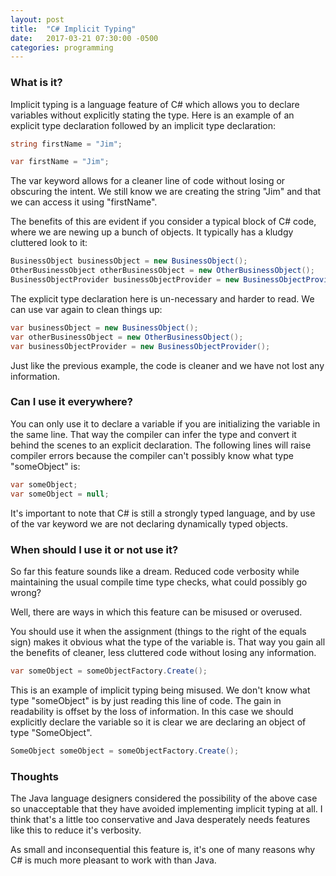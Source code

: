 ```yaml
---
layout: post
title:  "C# Implicit Typing"
date:   2017-03-21 07:30:00 -0500
categories: programming
---
```


### What is it?

Implicit typing is a language feature of C# which allows you to declare variables without
explicitly stating the type. Here is an example of an explicit type declaration followed by
an implicit type declaration:

```csharp
string firstName = "Jim";
```

```csharp
var firstName = "Jim";
```

The var keyword allows for a cleaner line of code without losing or obscuring the intent. 
We still know we are creating the string "Jim" and that we can access it using "firstName".

The benefits of this are evident if you consider a typical block of C# code, where we are
newing up a bunch of objects. It typically has a kludgy cluttered look to it:

```csharp
BusinessObject businessObject = new BusinessObject();
OtherBusinessObject otherBusinessObject = new OtherBusinessObject();
BusinessObjectProvider businessObjectProvider = new BusinessObjectProvider();
```

The explicit type declaration here is un-necessary and harder to read. We can use var again
to clean things up:

```csharp
var businessObject = new BusinessObject();
var otherBusinessObject = new OtherBusinessObject();
var businessObjectProvider = new BusinessObjectProvider();
```

Just like the previous example, the code is cleaner and we have not lost any information.

### Can I use it everywhere?

You can only use it to declare a variable if you are initializing the variable in the same
line. That way the compiler can infer the type and convert it behind the scenes to an explicit
declaration. The following lines will raise compiler errors because the compiler can't possibly 
know what type "someObject" is:

```csharp
var someObject;
var someObject = null;
```

It's important to note that C# is still a strongly typed language, and by use of the var
keyword we are not declaring dynamically typed objects.

### When should I use it or not use it?

So far this feature sounds like a dream. Reduced code verbosity while maintaining the usual
compile time type checks, what could possibly go wrong?

Well, there are ways in which this feature can be misused or overused.

You should use it when the assignment (things to the right of the equals sign) makes it obvious
what the type of the variable is. That way you gain all the benefits of cleaner, less cluttered
code without losing any information.

```csharp
var someObject = someObjectFactory.Create();
```

This is an example of implicit typing being misused. We don't know what type 
"someObject" is by just reading this line of code. The gain in readability is offset by the loss 
of information. In this case we should explicitly declare the variable so it is clear we are 
declaring an object of type "SomeObject".

```csharp
SomeObject someObject = someObjectFactory.Create();
```

### Thoughts

The Java language designers considered the possibility of the above case so unacceptable that
they have avoided implementing implicit typing at all. I think that's a little too conservative
and Java desperately needs features like this to reduce it's verbosity.

As small and inconsequential this feature is, it's one of many reasons why C# is much more 
pleasant to work with than Java.



